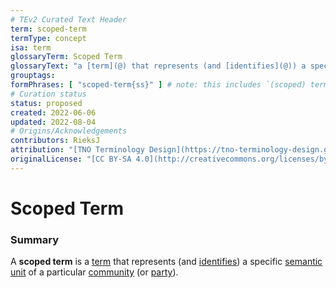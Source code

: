 ```yaml
---
# TEv2 Curated Text Header
term: scoped-term
termType: concept
isa: term
glossaryTerm: Scoped Term
glossaryText: "a [term](@) that represents (and [identifies](@)) a specific [semantic unit](@) of a particular [community](@) (or [party](@))."
grouptags:
formPhrases: [ "scoped-term{ss}" ] # note: this includes `(scoped) terms`, as brackets are replaced with `-`, and multiple `-`s are replaced by a single `-`
# Curation status
status: proposed
created: 2022-06-06
updated: 2022-08-04
# Origins/Acknowledgements
contributors: RieksJ
attribution: "[TNO Terminology Design](https://tno-terminology-design.github.io/tev2-specifications/docs)"
originalLicense: "[CC BY-SA 4.0](http://creativecommons.org/licenses/by-sa/4.0/?ref=chooser-v1)"
---
```


# Scoped Term

### Summary
A **scoped term** is a [term](@) that represents (and [identifies](@)) a specific [semantic unit](@) of a particular [community](@) (or [party](@)).
